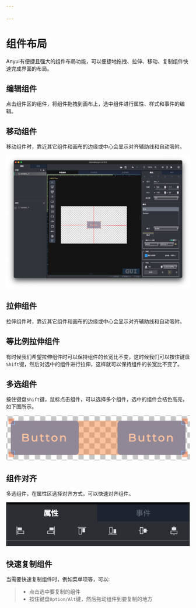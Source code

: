 ```yaml
---

---
```


# 组件布局

Anyui有便捷且强大的组件布局功能，可以便捷地拖拽、拉伸、移动、复制组件快速完成界面的布局。

## **编辑组件**

点击组件区的组件，将组件拖拽到画布上，选中组件进行属性、样式和事件的编辑。

## **移动组件**

移动组件时，靠近其它组件和画布的边缘或中心会显示对齐辅助线和自动吸附。

![对齐](/img/anyui-drag-align.svg)

## **拉伸组件**

拉伸组件时，靠近其它组件和画布的边缘或中心会显示对齐辅助线和自动吸附。

## **等比例拉伸组件**

有时候我们希望拉伸组件时可以保持组件的长宽比不变，这时候我们可以按住键盘`Shift`键，然后对选中的组件进行拉伸，这样就可以保持组件的长宽比不变了。

## **多选组件**

按住键盘`Shift`键，鼠标点击组件，可以选择多个组件，选中的组件会桔色高亮，如下图所示。

![对齐](/img/multi-selection.png)

## **组件对齐**

多选组件，在属性区选择对齐方式，可以快速对齐组件。

![对齐](/img/widget-alignment.png)

## **快速复制组件**

当需要快速复制组件时，例如菜单项等，可以:

> - 点击选中要复制的组件
> - 按住键盘`Option/Alt`键，然后拖动组件到要复制的地方
